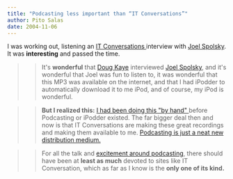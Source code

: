 ```yaml
---
title: "Podcasting less important than “IT Conversations”"
author: Pito Salas
date: 2004-11-06
---
```




I was working out, listening an [IT Conversations
](<http://www.itconversations.com/>)interview with [Joel
Spolsky](<http://www.joelonsoftware.com/>). It was **interesting** and passed
the time.

>>

>> It's **wonderful** that [Doug Kaye](<http://www.rds.com/doug/resume.html>)
interviewed [Joel Spolsky](<http://www.joelonsoftware.com/>), and it's
wonderful that Joel was fun to listen to, it was wonderful that this MP3 was
available on the internet, and that I had iPodder to automatically download it
to me iPod, and of course, my iPod is wonderful.

>>

>> **But I realized this:** [I had been doing this "by hand"
](</weblogs/archives/000496.html>)before Podcasting or iPodder existed. The
far bigger deal then and now is that IT Conversations are making these great
recordings and making them available to me. [Podcasting is just a neat new
distribution medium.](</weblogs/archives/000506.html>)

>>

>> For all the talk and [excitement around
podcasting](<http://doc.weblogs.com/2004/11/06#remakingRadio>), there should
have been at **least as much** devoted to sites like IT Conversation, which as
far as I know is the **only one of its kind.**


